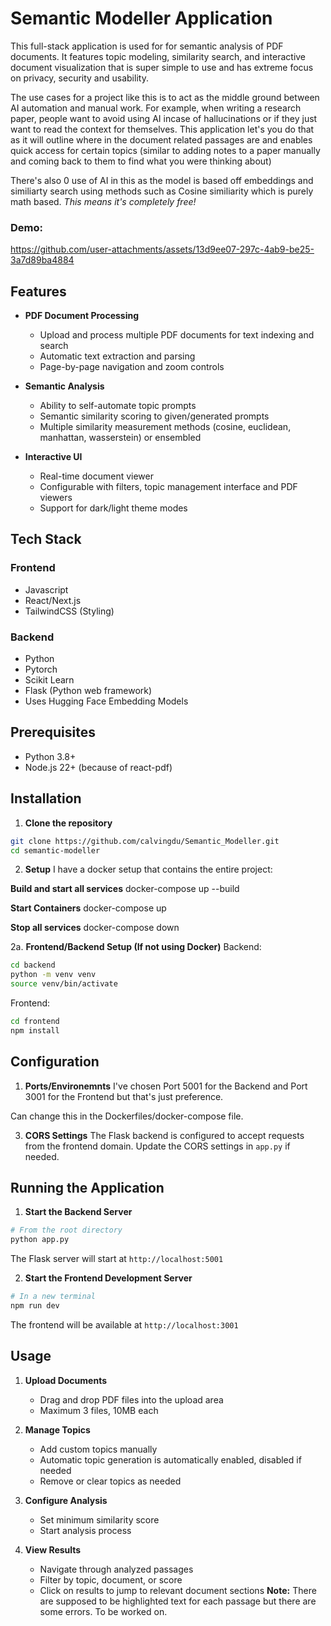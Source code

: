 # Semantic Modeller Application

This full-stack application is used for for semantic analysis of PDF documents. It features topic modeling, similarity search, and interactive document visualization that is super simple to use and has extreme focus on privacy, security and usability. 

The use cases for a project like this is to act as the middle ground between AI automation and manual work. For example, when writing a research paper, people want to avoid using AI incase of hallucinations or if they just want to read the context for themselves. This application let's you do that as it will outline where in the document related passages are and enables quick access for certain topics (similar to adding notes to a paper manually and coming back to them to find what you were thinking about) 

There's also 0 use of AI in this as the model is based off embeddings and similiarty search using methods such as Cosine similiarity which is purely math based. *This means it's completely free!*

### Demo:




https://github.com/user-attachments/assets/13d9ee07-297c-4ab9-be25-3a7d89ba4884





## Features

- **PDF Document Processing**
  - Upload and process multiple PDF documents for text indexing and search
  - Automatic text extraction and parsing
  - Page-by-page navigation and zoom controls

- **Semantic Analysis**
  - Ability to self-automate topic prompts 
  - Semantic similarity scoring to given/generated prompts
  - Multiple similarity measurement methods (cosine, euclidean, manhattan, wasserstein) or ensembled

- **Interactive UI**
  - Real-time document viewer
  - Configurable with filters, topic management interface and PDF viewers 
  - Support for dark/light theme modes

## Tech Stack

### Frontend
- Javascript
- React/Next.js
- TailwindCSS (Styling)

### Backend
- Python
- Pytorch
- Scikit Learn
- Flask (Python web framework)
- Uses Hugging Face Embedding Models

## Prerequisites

- Python 3.8+
- Node.js 22+ (because of react-pdf)

## Installation

1. **Clone the repository**
```bash
git clone https://github.com/calvingdu/Semantic_Modeller.git
cd semantic-modeller
```

2. **Setup**
I have a docker setup that contains the entire project:

**Build and start all services**
docker-compose up --build

**Start Containers**
docker-compose up

**Stop all services**
docker-compose down

2a. **Frontend/Backend Setup (If not using Docker)**
Backend: 
```bash
cd backend 
python -m venv venv
source venv/bin/activate
```

Frontend: 
```bash
cd frontend
npm install
```
## Configuration
1. **Ports/Environemnts**
I've chosen Port 5001 for the Backend and Port 3001 for the Frontend but that's just preference.

Can change this in the Dockerfiles/docker-compose file. 

3. **CORS Settings**
The Flask backend is configured to accept requests from the frontend domain. Update the CORS settings in `app.py` if needed.

## Running the Application

1. **Start the Backend Server**
```bash
# From the root directory
python app.py
```
The Flask server will start at `http://localhost:5001`

2. **Start the Frontend Development Server**
```bash
# In a new terminal
npm run dev
```
The frontend will be available at `http://localhost:3001`

## Usage

1. **Upload Documents**
   - Drag and drop PDF files into the upload area
   - Maximum 3 files, 10MB each

2. **Manage Topics**
   - Add custom topics manually
   - Automatic topic generation is automatically enabled, disabled if needed
   - Remove or clear topics as needed

3. **Configure Analysis**
   - Set minimum similarity score
   - Start analysis process

4. **View Results**
   - Navigate through analyzed passages
   - Filter by topic, document, or score
   - Click on results to jump to relevant document sections
   **Note:** There are supposed to be highlighted text for each passage but there are some errors. To be worked on. 
